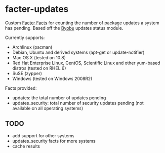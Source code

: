facter-updates
==============
Custom [Facter Facts](http://puppetlabs.com/puppet/related-projects/facter/) for counting the number of package updates a system has pending. Based off the [Byobu](http://byobu.co/) updates status module.

Currently supports:
* Archlinux (pacman)
* Debian, Ubuntu and derived systems (apt-get or update-notifier)
* Mac OS X (tested on 10.8)
* Red Hat Enterprise Linux, CentOS, Scientific Linux and other yum-based distros (tested on RHEL 6)
* SuSE (zypper)
* Windows (tested on Windows 2008R2)

Facts provided:
* updates: the total number of updates pending
* updates\_security: total number of security updates pending (not available on all operating systems)

TODO
----
* add support for other systems
* updates\_security facts for more systems
* cache results
